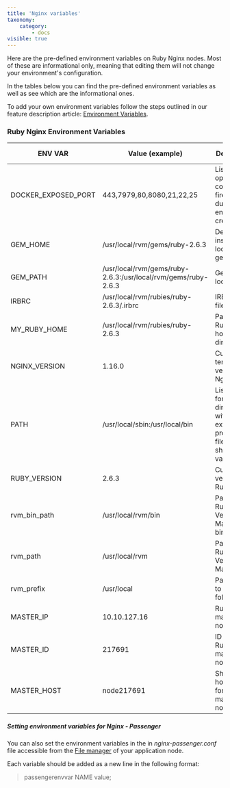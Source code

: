 ```yaml
---
title: 'Nginx variables'
taxonomy:
    category:
        - docs
visible: true
---
```


Here are the pre-defined environment variables on Ruby Nginx nodes. Most of these are informational only, meaning that editing them will not change your environment's configuration. 

In the tables below you can find the pre-defined environment variables as well as see which are the informational ones.

To add your own environment variables follow the steps outlined in our feature description article: [Environment Variables](/features/environment-variables).

### Ruby Nginx Environment Variables

|ENV VAR|Value (example)|Description|Informational only|
|-----------|-----------|-----------|----------|
|DOCKER_EXPOSED_PORT|443,7979,80,8080,21,22,25|List of ports opened via container firewall during environment creation.|Yes|
|GEM_HOME|/usr/local/rvm/gems/ruby-2.6.3|Default installation location for gems.|Yes|
|GEM_PATH|/usr/local/rvm/gems/ruby-2.6.3:/usr/local/rvm/gems/ruby-2.6.3|Gem location(s)|Yes|
|IRBRC|/usr/local/rvm/rubies/ruby-2.6.3/.irbrc|IRB config file path|Yes|
|MY_RUBY_HOME|/usr/local/rvm/rubies/ruby-2.6.3|Path to Ruby Engine home directory|Yes|
|NGINX_VERSION|1.16.0|Current template version for Nginx.|Yes|
|PATH|/usr/local/sbin:/usr/local/bin|List of paths for directories with executable program files, default shell variable. |Yes|
|RUBY_VERSION|2.6.3|Current version of Ruby.|Yes|
|rvm_bin_path|/usr/local/rvm/bin|Path to Ruby Version Manager binaries.|Yes|
|rvm_path|/usr/local/rvm|Path for Ruby Version Manager|Yes|
|rvm_prefix|/usr/local|Path leading to the rvm folder.|Yes|
|MASTER_IP|10.10.127.16|Ruby master node's IP.|Yes|
|MASTER_ID|217691|ID of the Ruby master node|Yes|
|MASTER_HOST|node217691|Short hostname for the Ruby master node.|Yes|

##### Setting environment variables for Nginx - Passenger

You can also set the environment variables in the in _nginx-passenger.conf_ file accessible from the [File manager](/features/file-manager) of your application node.

Each variable should be added as a new line in the following format:

> passengerenvvar NAME value;


